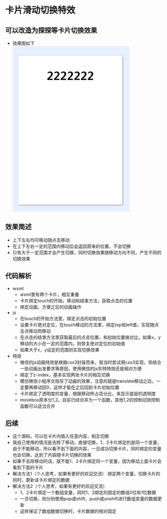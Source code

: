 # 卡片滑动切换特效
## 可以改造为探探等卡片切换效果
- 效果图如下  
![](GIF.gif)
## 效果简述
- 上下左右均可移动随点击移动
- 在上下左右一定的范围内移动后会返回原来的位置，不会切换
- 只有大于一定范围才会产生切换，同时切换效果随移动方向不同，产生不同的切换效果
## 代码解析
- wxml
    - wxml里有两个卡片，相互重叠
    - 卡片绑定touch的开始，移动和结束方法，获取点击的位置
    - 绑定动画，方便之后的动画操作
- js
    - 在touch的开始方法里，绑定点击的初始位置
    - 设置卡片绝对定位，在touch移动的方法里，绑定top和left值，实现随点击点移动而移动
    - 在点击的结束方法里获取最后的点击位置，和初始位置做对比，如果x，y移动的大小在一定的范围内，则恢复绝对定位的初始值
    - 如果大于x，y设定的范围则实现切换效果
- 特效
    - 微信的js动画特效是根据css3封装而来，我当时尝试用css3实现，但结合一些动画出发要求等原因，使用微信的js东特特效还是相对方便
    - 绑定了z-index，基本实现两张卡片的相互切换
    - 模仿微信小程序文档写了动画的效果，注意的就是translate移动之后，一定要再移动回0，这样才能在之后回到卡片初始位置
    - 卡片绑定了透明度的变量，根据移动所占百分比，来显示底层的透明度
    - movebox原本分1,2。目前已经合并为一个函数，其他1,2的控制动效控制函数可以适当合并
## 后续
- 这个源码，可以在卡片内插入任意内容，相互切换
- 我自己使用的情况是去除了移动，直接切换，1、2卡片绑定的是同一个变量，由于不能移动，所以看不到下面的内容，一旦成功切换卡片，同时绑定的变量也会切换，达到了内容随卡片切换的效果
- 如果不去除移动的话，就不能1、2卡片绑定同一个变量，因为移动上面卡片会看到下面的卡片
- 解决方法1（个人思考，如果有更好的欢迎交流）
    绑定两个变量，切换卡片的同时，更新该卡片绑定的数据
- 解决方法2（个人思考，如果有更好的欢迎交流）    
    - 1、2卡片绑定一个数组变量，同时1、2绑定的固定的数组0位和1位数据
    - 一旦切换，则分别使用pop或shift，push或unshift进行数组变量的数据更新
    - 这样保证了数组数据切换时，卡片数据的相对固定